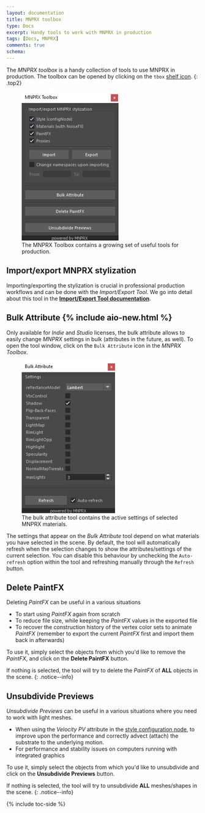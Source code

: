 ```yaml
---
layout: documentation
title: MNPRX toolbox
type: Docs
excerpt: Handy tools to work with MNPRX in production
tags: [Docs, MNPRX]
comments: true
schema:
---
```


The _MNPRX toolbox_ is a handy collection of tools to use MNPRX in production. The toolbox can be opened by clicking on the `tbox` [shelf icon](../shelf).
{: .top2}

<figure class="align-center">
	<img src="/images/MNPRX/tbox.png" alt="MNPRX Toolbox" style="max-width:100%;">
	<figcaption>The MNPRX Toolbox contains a growing set of useful tools for production.</figcaption>
</figure>

## Import/export MNPRX stylization
Importing/exporting the stylization is crucial in professional production workflows and can be done with the _Import/Export Tool_. We go into detail about this tool in the [**Import/Export Tool documentation**](../import-export/).

## Bulk Attribute {% include aio-new.html %}
Only available for _Indie_ and _Studio_ licenses, the bulk attribute allows to easily change _MNPRX_ settings in bulk (attributes in the future, as well). To open the tool window, click on the `Bulk Attribute` icon in the _MNPRX Toolbox_.

<figure class="align-center">
	<img src="/images/MNPRX/bulkAttribute.png" alt="Bulk attribute tool" style="max-width:100%;">
	<figcaption>The bulk attribute tool contains the active settings of selected MNPRX materials.</figcaption>
</figure>

The settings that appear on the _Bulk Attribute_ tool depend on what materials you have selected in the scene. By default, the tool will automatically refresh when the selection changes to show the attributes/settings of the current selection. You can disable this behaviour by unchecking the `Auto-refresh` option within the tool and refreshing manually through the `Refresh` button.

## Delete PaintFX
Deleting _PaintFX_ can be useful in a various situations
* To start using _PaintFX_ again from scratch
* To reduce file size, while keeping the _PaintFX_ values in the exported file
* To recover the construction history of the vertex color sets to animate _PaintFX_ (remember to export the current _PaintFX_ first and import them back in afterwards)

To use it, simply select the objects from which you'd like to remove the _PaintFX_, and click on the **Delete PaintFX** button.

If nothing is selected, the tool will try to delete the _PaintFX_ of **ALL** objects in the scene.
{: .notice--info}

## Unsubdivide Previews
_Unsubdivide Previews_ can be useful in a various situations where you need to work with light meshes.
* When using the _Velocity PV_ attribute in the [style configuration node](../config/#velocity-pv), to improve upon the performance and correctly advect (attach) the substrate to the underlying motion.
* For performance and stability issues on computers running with integrated graphics

To use it, simply select the objects from which you'd like to unsubdivide and click on the **Unsubdivide Previews** button.

If nothing is selected, the tool will try to unsubdivide **ALL** meshes/shapes in the scene.
{: .notice--info}

{% include toc-side %}
